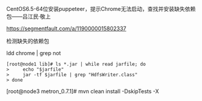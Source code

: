 
CentOS6.5-64位安装puppeteer，提示Chrome无法启动，查找并安装缺失依赖包——吕江民·敬上

https://segmentfault.com/a/1190000015802337

检测缺失的依赖包

ldd chrome | grep not

```shell
[root@node1 lib]# ls *.jar | while read jarfile; do
>     echo "$jarfile"
>     jar -tf $jarfile | grep "HdfsWriter.class"
> done
```

[root@node3 metron_0.7.1]# mvn clean install -DskipTests -X
